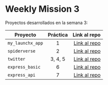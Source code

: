# Weekly Mission 3

Proyectos desarrollados en la semana 3:

| Proyecto | Práctica | Link al repo |
| ------------- |:-------------:| -----:|
|`my_launchx_app`|1|[Link al repo](https://github.com/GiovanniChanon/my_launchx_app)|
|`spiderverse`|2|[Link al repo](https://github.com/GiovanniChanon/spiderverse)|
|`twitter`|3, 4, 5|[Link al repo](https://github.com/GiovanniChanon/twitter)|
|`express_basic`|6|[Link al repo](https://github.com/GiovanniChanon/express_basic)|
|`express_api`|7|[Link al repo](https://github.com/GiovanniChanon/express_api)|